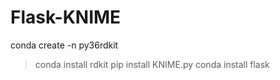 # Flask-KNIME
conda create -n py36rdkit
>conda install rdkit
>pip install KNIME.py
>conda install flask


